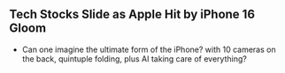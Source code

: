 ## Tech Stocks Slide as Apple Hit by iPhone 16 Gloom

- Can one imagine the ultimate form of the iPhone? with 10 cameras on the back, quintuple folding, plus AI taking care of everything? 

